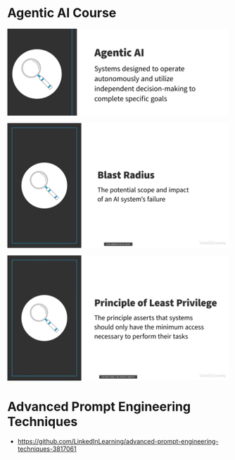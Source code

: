 # Agentic AI Course

![alt text](image.png)

![alt text](image-1.png)

![alt text](image-2.png)

# Advanced Prompt Engineering Techniques

* https://github.com/LinkedInLearning/advanced-prompt-engineering-techniques-3817061 

